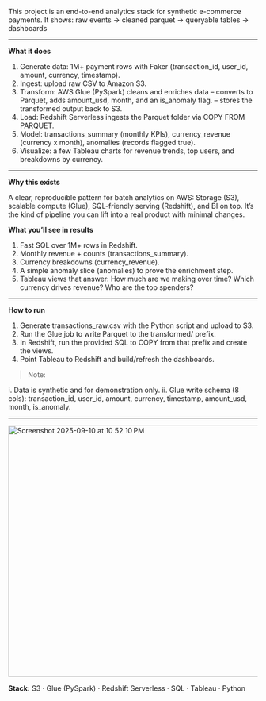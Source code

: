 This project is an end-to-end analytics stack for synthetic e-commerce payments. It shows: raw events → cleaned parquet → queryable tables → dashboards 

--------

**What it does**

1. Generate data: 1M+ payment rows with Faker (transaction_id, user_id, amount, currency, timestamp).
2. Ingest: upload raw CSV to Amazon S3.
3. Transform: AWS Glue (PySpark) cleans and enriches data
– converts to Parquet, adds amount_usd, month, and an is_anomaly flag.
– stores the transformed output back to S3.
4. Load: Redshift Serverless ingests the Parquet folder via COPY FROM PARQUET.
5. Model: transactions_summary (monthly KPIs), currency_revenue (currency x month), anomalies (records flagged true).
6. Visualize: a few Tableau charts for revenue trends, top users, and breakdowns by currency.

--------

**Why this exists**

A clear, reproducible pattern for batch analytics on AWS: Storage (S3), scalable compute (Glue), SQL-friendly serving (Redshift), and BI on top. It’s the kind of pipeline you can lift into a real product with minimal changes.

**What you’ll see in results**

1. Fast SQL over 1M+ rows in Redshift.
2. Monthly revenue + counts (transactions_summary).
3. Currency breakdowns (currency_revenue).
4. A simple anomaly slice (anomalies) to prove the enrichment step.
5. Tableau views that answer: How much are we making over time? Which currency drives revenue? Who are the top spenders?

--------

**How to run**

1. Generate transactions_raw.csv with the Python script and upload to S3.
2. Run the Glue job to write Parquet to the transformed/ prefix.
3. In Redshift, run the provided SQL to COPY from that prefix and create the views.
4. Point Tableau to Redshift and build/refresh the dashboards.

> Note:

i. Data is synthetic and for demonstration only.
ii. Glue write schema (8 cols): transaction_id, user_id, amount, currency, timestamp, amount_usd, month, is_anomaly.

--------

 
<img width="898" height="507" alt="Screenshot 2025-09-10 at 10 52 10 PM" src="https://github.com/user-attachments/assets/c12bce91-5949-465d-80da-dda697fd7d2d" />





**Stack:** S3 · Glue (PySpark) · Redshift Serverless · SQL · Tableau · Python
